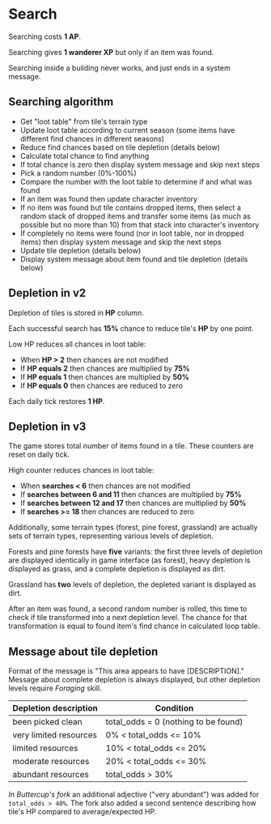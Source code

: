 # Search

Searching costs **1 AP**.

Searching gives **1 wanderer XP** but only if an item was found.

Searching inside a building never works, and just ends in a system message.

## Searching algorithm

- Get "loot table" from tile's terrain type
- Update loot table according to current season
  (some items have different find chances in different seasons)
- Reduce find chances based on tile depletion (details below)
- Calculate total chance to find anything
- If total chance is zero then display system message and skip next steps
- Pick a random number (0%-100%)
- Compare the number with the loot table to determine if and what was found
- If an item was found then update character inventory
- If no item was found but tile contains dropped items, then select a random
  stack of dropped items and transfer some items (as much as possible but no
  more than 10) from that stack into character's inventory
- If completely no items were found (nor in loot table, nor in dropped items)
  then display system message and skip the next steps
- Update tile depletion (details below)
- Display system message about item found and tile depletion (details below)

## Depletion in v2

Depletion of tiles is stored in **HP** column.

Each successful search has **15%** chance to reduce tile's **HP** by one point.

Low HP reduces all chances in loot table:

- When **HP > 2** then chances are not modified
- If **HP equals 2** then chances are multiplied by **75%**
- If **HP equals 1** then chances are multiplied by **50%**
- If **HP equals 0** then chances are reduced to zero

Each daily tick restores **1 HP**.

## Depletion in v3

The game stores total number of items found in a tile.
These counters are reset on daily tick.

High counter reduces chances in loot table:

- When **searches < 6** then chances are not modified
- If **searches between 6 and 11** then chances are multiplied by **75%**
- If **searches between 12 and 17** then chances are multiplied by **50%**
- If **searches >= 18** then chances are reduced to zero

Additionally, some terrain types (forest, pine forest, grassland)
are actually sets of terrain types, representing various levels of depletion.

Forests and pine forests have **five** variants: the first three levels
of depletion are displayed identically in game interface (as forest),
heavy depletion is displayed as grass, and a complete depletion is displayed
as dirt.

Grassland has **two** levels of depletion, the depleted variant is displayed
as dirt.

After an item was found, a second random number is rolled, this time to check
if tile transformed into a next depletion level. The chance for that
transformation is equal to found item's find chance in calculated loop table.

## Message about tile depletion

Format of the message is "This area appears to have [DESCRIPTION]."
Message about complete depletion is always displayed, but other depletion
levels require *Foraging* skill.

| Depletion description  | Condition                            |
|------------------------|--------------------------------------|
| been picked clean      | total_odds = 0 (nothing to be found) |
| very limited resources | 0% < total_odds <= 10%               |
| limited resources      | 10% < total_odds <= 20%              |
| moderate resources     | 20% < total_odds <= 30%              |
| abundant resources     | total_odds > 30%                     |

*In Buttercup's fork* an additional adjective ("very abundant") was added
for `total_odds > 40%`. The fork also added a second sentence describing how
tile's HP compared to average/expected HP.
